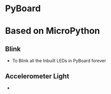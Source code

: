 # PyBoard
# Based on MicroPython
## Blink
* To Blink all the Inbuilt LEDs in PyBoard forever
## Accelerometer Light
* 
 
